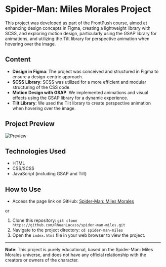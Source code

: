 # Spider-Man: Miles Morales Project

This project was developed as part of the FrontPush course, aimed at enhancing design concepts in Figma, creating a lightweight library with SCSS, and exploring motion design, particularly using the GSAP library for animations, and utilizing the Tilt library for perspective animation when hovering over the image.

## Content

- **Design in Figma**: The project was conceived and structured in Figma to ensure a design-centric approach.
- **SCSS Library**: SCSS was utilized for a more efficient and modular structuring of the CSS code.
- **Motion Design with GSAP**: We implemented animations and visual effects using the GSAP library for a dynamic experience.
- **Tilt Library**: We used the Tilt library to create perspective animation when hovering over the image.

## Project Preview

![Preview](https://github.com/RhuanLucass/spider-man-miles/blob/main/img/miles-gif.gif)

## Technologies Used

- HTML
- CSS/SCSS
- JavaScript (including GSAP and Tilt)

## How to Use

- Access the page link on GitHub: [Spider-Man: Miles Morales](https://rhuanlucass.github.io/spider-man-miles/)

or

1. Clone this repository: `git clone https://github.com/RhuanLucass/spider-man-miles.git`
2. Navigate to the project directory: `cd spider-man-miles`
3. Open the `index.html` file in your web browser to view the project.

---

**Note**: This project is purely educational, based on the Spider-Man: Miles Morales universe, and does not have any official relationship with the creators or owners of the character.
